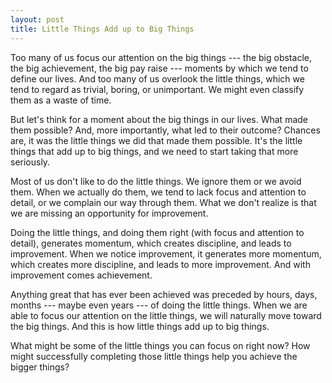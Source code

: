 ```yaml
---
layout: post
title: Little Things Add up to Big Things
---
```


Too many of us focus our attention on the big things --- the big obstacle, the big achievement, the big pay raise --- moments by which we tend to define our lives. And too many of us overlook the little things, which we tend to regard as trivial, boring, or unimportant. We might even classify them as a waste of time.

But let's think for a moment about the big things in our lives. What made them possible? And, more importantly, what led to their outcome? Chances are, it was the little things we did that made them possible. It's the little things that add up to big things, and we need to start taking that more seriously.

Most of us don't like to do the little things. We ignore them or we avoid them. When we actually do them, we tend to lack focus and attention to detail, or we complain our way through them. What we don't realize is that we are missing an opportunity for improvement.

Doing the little things, and doing them right (with focus and attention to detail), generates momentum, which creates discipline, and leads to improvement. When we notice improvement, it generates more momentum, which creates more discipline, and leads to more improvement. And with improvement comes achievement.

Anything great that has ever been achieved was preceded by hours, days, months --- maybe even years --- of doing the little things. When we are able to focus our attention on the little things, we will naturally move toward the big things. And this is how little things add up to big things.

What might be some of the little things you can focus on right now? How might successfully completing those little things help you achieve the bigger things?